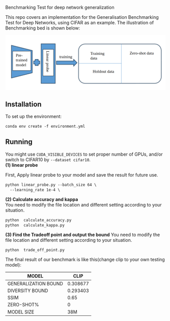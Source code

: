 Benchmarking Test for deep network generalization

This repo covers an implementation for the Generalisation Benchmarking Test for Deep Networks, using CIFAR as an example. The illustration of Benchmarking bed is shown below:
<p align="center">
  <img src="figures/benchbed.png" width="700">
</p>

## Installation
To set up the environment:
```
conda env create -f environment.yml
```

## Running
You might use `CUDA_VISIBLE_DEVICES` to set proper number of GPUs, and/or switch to CIFAR10 by `--dataset cifar10`.  
**(1) linear probe**

First, Apply linear probe to your model and save the result for future use. 
```
python linear_probe.py --batch_size 64 \
  --learning_rate 1e-4 \
```

**(2) Calculate accuracy and kappa**  
You need to modify the file location and different setting according to your situation. 
```
python  calculate_accuracy.py
python  calculate_kappa.py
```
**(3) Find the Tradeoff point and output the bound** 
You need to modify the file location and different setting according to your situation. 
```
python  trade_off_point.py

```
The final result of our benchmark is like this(change clip to your own testing model):

| MODEL             | CLIP     |
|-------------------|----------|
| GENERALIZATION BOUND | 0.308677 |
| DIVERSITY BOUND   | 0.293403 |
| SSIM              | 0.65     |
| ZERO-SHOT%        | 0        |
| MODEL SIZE        | 38M      |

